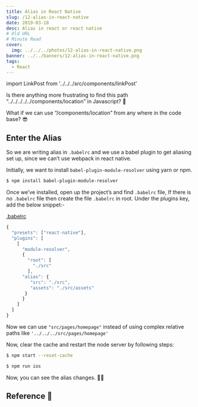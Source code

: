 ```yaml
---
title: Alias in React Native
slug: /12-alias-in-react-native
date: 2019-03-18
desc: Alias in react or react native
# Old URL
# Minute Read
cover:
  img: ../../../photos/12-alias-in-react-native.png
banner: ../../banners/12-alias-in-react-native.png
tags:
  - React
---
```


import LinkPost from '../../../src/components/linkPost'

<p><span class='first-letter'>I</span>s there anything more frustrating to find this path “../../../../../components/location” in Javascript? 🤔</p>

What if we can use “/components/location” from any where in the code base? 😎

## Enter the Alias 

So we are writing alias in `.babelrc` and we use a babel plugin to get aliasing set up, since we can’t use webpack in react native.

Initially, we want to install `babel-plugin-module-resolver` using yarn or npm.

```sh
$ npm install babel-plugin-module-resolver
```

Once we’ve installed, open up the project’s and find `.babelrc` file, If there is no `.babelrc` file then create the file `.babelrc` in root. Under the plugins key, add the below snippet:-

<u>.babelrc</u>

```js
{
  "presets": ["react-native"],
  "plugins": [
    [
      "module-resolver",
      {
        "root": [
          "./src"
        ],
      "alias": {
         "src": "./src",
         "assets": "./src/assets"
       }
      } 
    ] 
  ]
}
```

Now we can use `"src/pages/homepage"` instead of using complex relative paths like `'../../../src/pages/homepage'`

Now, clear the cache and restart the node server by following steps:

```sh
$ npm start --reset-cache

$ npm run ios
```

Now, you can see the alias changes. 👍🏻

## Reference 🧐

<p><LinkPost href='https://www.novis.co/post/custom-aliases-in-react-native-with-babel/' name='Custom Aliases' /></p>
